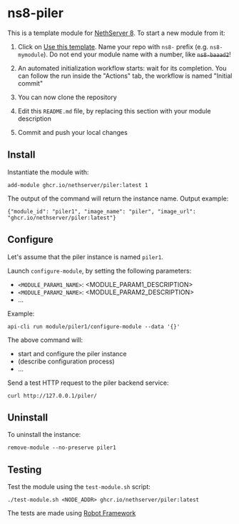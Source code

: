 # ns8-piler

This is a template module for [NethServer 8](https://github.com/NethServer/ns8-core).
To start a new module from it:

1. Click on [Use this template](https://github.com/NethServer/ns8-piler/generate).
   Name your repo with `ns8-` prefix (e.g. `ns8-mymodule`). 
   Do not end your module name with a number, like ~~`ns8-baaad2`~~!

1. An automated initialization workflow starts: wait for its completion.
   You can follow the run inside the "Actions" tab, the workflow is named "Initial commit"

1. You can now clone the repository

1. Edit this `README.md` file, by replacing this section with your module
   description

1. Commit and push your local changes

## Install

Instantiate the module with:

    add-module ghcr.io/nethserver/piler:latest 1

The output of the command will return the instance name.
Output example:

    {"module_id": "piler1", "image_name": "piler", "image_url": "ghcr.io/nethserver/piler:latest"}

## Configure

Let's assume that the piler instance is named `piler1`.

Launch `configure-module`, by setting the following parameters:
- `<MODULE_PARAM1_NAME>`: <MODULE_PARAM1_DESCRIPTION>
- `<MODULE_PARAM2_NAME>`: <MODULE_PARAM2_DESCRIPTION>
- ...

Example:

    api-cli run module/piler1/configure-module --data '{}'

The above command will:
- start and configure the piler instance
- (describe configuration process)
- ...

Send a test HTTP request to the piler backend service:

    curl http://127.0.0.1/piler/

## Uninstall

To uninstall the instance:

    remove-module --no-preserve piler1

## Testing

Test the module using the `test-module.sh` script:


    ./test-module.sh <NODE_ADDR> ghcr.io/nethserver/piler:latest

The tests are made using [Robot Framework](https://robotframework.org/)
